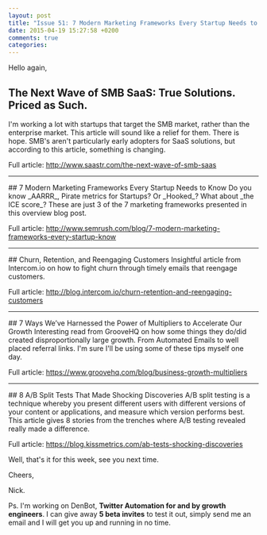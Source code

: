 ```yaml
---
layout: post
title: "Issue 51: 7 Modern Marketing Frameworks Every Startup Needs to Know"
date: 2015-04-19 15:27:58 +0200
comments: true
categories:
---
```

Hello again,

## The Next Wave of SMB SaaS: True Solutions. Priced as Such.
I'm working a lot with startups that target the SMB market, rather than the enterprise market. This article will sound like a relief for them. There is hope. SMB's aren't particularly early adopters for SaaS solutions, but according to this article, something is changing.

Full article: http://www.saastr.com/the-next-wave-of-smb-saas
<hr>
## 7 Modern Marketing Frameworks Every Startup Needs to Know
Do you know _AARRR_, Pirate metrics for Startups? Or _Hooked_? What about _the ICE score_? These are just 3 of the 7 marketing frameworks presented in this overview blog post.

Full article: http://www.semrush.com/blog/7-modern-marketing-frameworks-every-startup-know
<hr>
## Churn, Retention, and Reengaging Customers
Insightful article from Intercom.io on how to fight churn through timely emails that reengage customers.

Full article: http://blog.intercom.io/churn-retention-and-reengaging-customers
<hr>
## 7 Ways We’ve Harnessed the Power of Multipliers to Accelerate Our Growth
Interesting read from GrooveHQ on how some things they do/did created disproportionally large growth. From Automated Emails to well placed referral links. I'm sure I'll be using some of these tips myself one day.

Full article: https://www.groovehq.com/blog/business-growth-multipliers
<hr>
## 8 A/B Split Tests That Made Shocking Discoveries
A/B split testing is a technique whereby you present different users with different versions of your content or applications, and measure which version performs best. This article gives 8 stories from the trenches where A/B testing revealed really made a difference.

Full article: https://blog.kissmetrics.com/ab-tests-shocking-discoveries

Well, that's it for this week, see you next time.

Cheers,

Nick.

Ps. I'm working on DenBot, **Twitter Automation for and by growth engineers**. I can give away **5 beta invites** to test it out, simply send me an email and I will get you up and running in no time.
